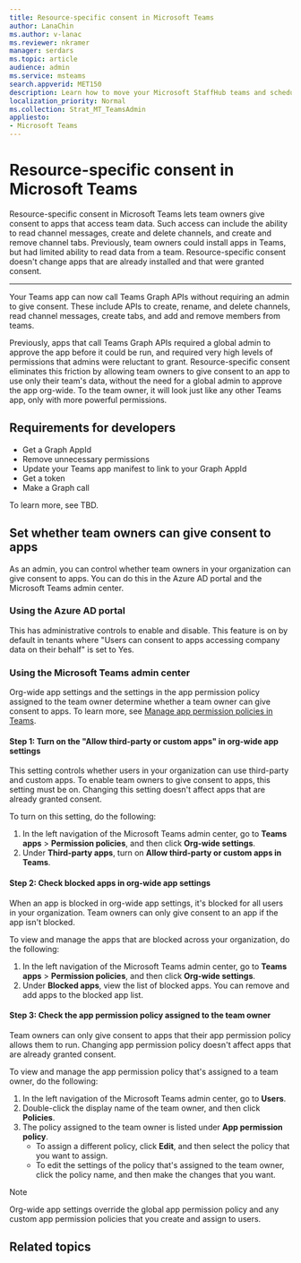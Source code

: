 ```yaml
---
title: Resource-specific consent in Microsoft Teams
author: LanaChin
ms.author: v-lanac
ms.reviewer: nkramer
manager: serdars
ms.topic: article
audience: admin
ms.service: msteams
search.appverid: MET150
description: Learn how to move your Microsoft StaffHub teams and schedule data to Shifts in Microsoft Teams.
localization_priority: Normal
ms.collection: Strat_MT_TeamsAdmin
appliesto: 
- Microsoft Teams
---
```


# Resource-specific consent in Microsoft Teams

Resource-specific consent in Microsoft Teams lets team owners give consent to apps that access team data. Such access can include the ability to read channel messages, create and delete channels, and create and remove channel tabs. Previously, team owners could install apps in Teams, but had limited ability to read data from a team. Resource-specific consent doesn't change apps that are already installed and that were granted consent.

---
Your Teams app can now call Teams Graph APIs without requiring an admin to give consent. These include APIs to create, rename, and delete channels, read channel messages, create tabs, and add and remove members from teams.
 
Previously, apps that call Teams Graph APIs required a global admin to approve the app before it could be run, and required very high levels of permissions that admins were reluctant to grant. Resource-specific consent eliminates this friction by allowing team owners to give consent to an app to use only their team's data, without the need for a global admin to approve the app org-wide. To the team owner, it will look just like any other Teams app, only with more powerful permissions.

## Requirements for developers

- Get a Graph AppId
- Remove unnecessary permissions
- Update your Teams app manifest to link to your Graph AppId
- Get a token
- Make a Graph call

To learn more, see TBD. 

## Set whether team owners can give consent to apps
 
As an admin, you can control whether team owners in your organization can give consent to apps. You can do this in the Azure AD portal and the Microsoft Teams admin center.

### Using the Azure AD portal

This has administrative controls to enable and disable. This feature is on by default in tenants where "Users can consent to apps accessing company data on their behalf" is set to Yes.

### Using the Microsoft Teams admin center

Org-wide app settings and the settings in the app permission policy assigned to the team owner determine whether a team owner can give consent to apps. To learn more, see [Manage app permission policies in Teams](teams-app-permission-policies.md).

#### Step 1: Turn on the "Allow third-party or custom apps" in org-wide app settings

This setting controls whether users in your organization can use third-party and custom apps. To enable team owners to give consent to apps, this setting must be on. Changing this setting doesn't affect apps that are already granted consent.

To turn on this setting, do the following:

1. In the left navigation of the Microsoft Teams admin center, go to **Teams apps** > **Permission policies**, and then click **Org-wide settings**.
2. Under **Third-party apps**, turn on **Allow third-party or custom apps in Teams**.

#### Step 2: Check blocked apps in org-wide app settings

When an app is blocked in org-wide app settings, it's blocked for all users in your organization. Team owners can only give consent to an app if the app isn't blocked.

To view and manage the apps that are blocked across your organization, do the following:

1. In the left navigation of the Microsoft Teams admin center, go to **Teams apps** > **Permission policies**, and then click **Org-wide settings**.
2. Under **Blocked apps**, view the list of blocked apps.  You can remove and add apps to the blocked app list.

#### Step 3: Check the app permission policy assigned to the team owner

Team owners can only give consent to apps that their app permission policy allows them to run. Changing app permission policy doesn't affect apps that are already granted consent.

To view and manage the app permission policy that's assigned to a team owner, do the following:

1. In the left navigation of the Microsoft Teams admin center, go to **Users**.
2. Double-click the display name of the team owner, and then click **Policies**.
3. The policy assigned to the team owner is listed under **App permission policy**.
    - To assign a different policy, click **Edit**, and then select the policy that you want to assign.
    - To edit the settings of the policy that's assigned to the team owner, click the policy name, and then make the changes that you want.  

> [!NOTE]
> Org-wide app settings override the global app permission policy and any custom app permission policies that you create and assign to users.

## Related topics
